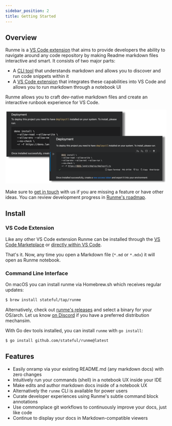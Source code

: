 ```yaml
---
sidebar_position: 2
title: Getting Started
---
```


## Overview

Runme is a [VS Code extension](https://marketplace.visualstudio.com/items?itemName=stateful.runme) that aims to provide developers the ability to navigate around any code repository by making Readme markdown files interactive and smart. It consists of two major parts:

- A [CLI tool](https://github.com/stateful/runme) that understands markdown and allows you to discover and run code snippets within it
- A [VS Code extension](https://marketplace.visualstudio.com/items?itemName=stateful.runme) that integrates these capabilities into VS Code and allows you to run markdown through a notebook UI

Runme allows you to craft dev-native markdown files and create an interactive runbook experience for VS Code.

![Readme as Notebook and Markdown side-by-side](static/README_side_by_side.png)

Make sure to [get in touch](https://discord.gg/BQm8zRCBUY) with us if you are missing a feature or have other ideas. You can review development progress in [Runme's roadmap](https://github.com/stateful/runme/projects).

## Install

### VS Code Extension

Like any other VS Code extension Runme can be installed through the [VS Code Marketplace](https://marketplace.visualstudio.com/items?itemName=stateful.runme) or [directly within VS Code](vscode://stateful.runme?command=setup&fileToOpen=https://gist.githubusercontent.com/christian-bromann/df97ce3dace21564ffdf1900400ec099/raw/720aaad96a97534bd8c30fd08be8cbdbb3e60fb9/ThankYou.md).

That's it. Now, any time you open a Markdown file (`*.md` or `*.mdx`) it will open as Runme notebook.

### Command Line Interface

On macOS you can install runme via Homebrew.sh which receives regular updates:

```sh
$ brew install stateful/tap/runme
```

Alternatively, check out [runme's releases](https://github.com/stateful/runme/releases) and select a binary for your OS/arch. Let us know [on Discord](https://discord.gg/stateful) if you have a preferred distribution mechansim.

With Go dev tools installed, you can install `runme` with `go install`:

```sh
$ go install github.com/stateful/runme@latest
```

## Features

- Easily onramp via your existing README.md (any markdown docs) with zero changes
- Intuitively run your commands (shell) in a notebook UX inside your IDE
- Make edits and author markdown docs inside of a notebook UX
- Alternatively the `runme` CLI is available for power users
- Curate developer experiences using Runme's subtle command block annotations
- Use commonplace git workflows to continuously improve your docs, just like code
- Continue to display your docs in Markdown-compatible viewers
